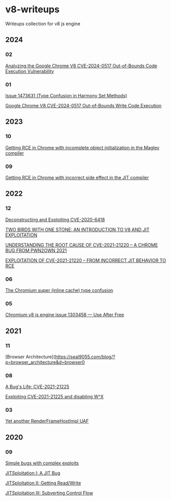 # v8-writeups
Writeups collection for v8 js engine

## 2024

### 02

[Analyzing the Google Chrome V8 CVE-2024-0517 Out-of-Bounds Code Execution Vulnerability](https://web.archive.org/web/20240301072350/https://dev.to/tutorialboy/analyzing-the-google-chrome-v8-cve-2024-0517-out-of-bounds-code-execution-vulnerability-28i3)

### 01

[Issue 1473631 (Type Confusion in Harmony Set Methods)](https://web.archive.org/web/20240301084921/https://cwresearchlab.co.kr/entry/Issue-1473631-Type-Confusion-in-Harmony-Set-Methods)

[Google Chrome V8 CVE-2024-0517 Out-of-Bounds Write Code Execution](https://web.archive.org/web/20240301070526/https://blog.exodusintel.com/2024/01/19/google-chrome-v8-cve-2024-0517-out-of-bounds-write-code-execution/)

## 2023

### 10
[Getting RCE in Chrome with incomplete object initialization in the Maglev compiler](https://web.archive.org/web/20240301070538/https://github.blog/2023-10-17-getting-rce-in-chrome-with-incomplete-object-initialization-in-the-maglev-compiler/)

### 09

[Getting RCE in Chrome with incorrect side effect in the JIT compiler](https://web.archive.org/web/20240301070547/https://github.blog/2023-09-26-getting-rce-in-chrome-with-incorrect-side-effect-in-the-jit-compiler/)

## 2022

### 12

[Deconstructing and Exploiting CVE-2020-6418](https://web.archive.org/web/20240304173937/https://starlabs.sg/blog/2022/12-deconstructing-and-exploiting-cve-2020-6418/0)

[TWO BIRDS WITH ONE STONE: AN INTRODUCTION TO V8 AND JIT EXPLOITATION](https://web.archive.org/web/20221216173944/https://www.zerodayinitiative.com/blog/2021/12/6/two-birds-with-one-stone-an-introduction-to-v8-and-jit-exploitation)

[UNDERSTANDING THE ROOT CAUSE OF CVE-2021-21220 – A CHROME BUG FROM PWN2OWN 2021](https://web.archive.org/web/20221218102159/https://www.zerodayinitiative.com/blog/2021/12/8/understanding-the-root-cause-of-cve-2021-21220-a-chrome-bug-from-pwn2own-2021)

[EXPLOITATION OF CVE-2021-21220 – FROM INCORRECT JIT BEHAVIOR TO RCE](https://web.archive.org/web/20220212130808/https://www.zerodayinitiative.com/blog/2021/12/15/exploitation-of-cve-2021-21220-from-incorrect-jit-behavior-to-rce)

### 06

[The Chromium super (inline cache) type confusion](https://web.archive.org/web/20240304173119/https://github.blog/2022-06-29-the-chromium-super-inline-cache-type-confusion/)

### 05

[Chromium v8 js engine issue 1303458 — Use After Free](https://web.archive.org/web/20240304172008/https://infosecwriteups.com/zero-day-vulnerability-chromium-v8-js-engine-issue-1303458-use-after-free-in-x64-instruction-e874419436a6?gi=6d3fc781bcbc)

## 2021

### 11

[Browser Architecture](https://seal9055.com/blog/?p=browser_architecture&d=browser0

### 08

[A Bug's Life: CVE-2021-21225](https://web.archive.org/web/20240304174115/https://tiszka.com/blog/CVE_2021_21225.html)

[Exploiting CVE-2021-21225 and disabling W^X](https://web.archive.org/web/20231211080155/https://tiszka.com/blog/CVE_2021_21225_exploit.html)

### 03

[Yet another RenderFrameHostImpl UAF](https://web.archive.org/web/20240304173007/https://microsoftedge.github.io/edgevr/posts/yet-another-uaf/)

## 2020

### 09

[Simple bugs with complex exploits](https://web.archive.org/web/20240304172757/https://www.elttam.com/blog/simple-bugs-with-complex-exploits/#content)

[JITSploitation I: A JIT Bug](https://web.archive.org/web/20240304174236/https://googleprojectzero.blogspot.com/2020/09/jitsploitation-one.html)

[JITSploitation II: Getting Read/Write](https://web.archive.org/web/20240131141658/https://googleprojectzero.blogspot.com/2020/09/jitsploitation-two.html)

[JITSploitation III: Subverting Control Flow](https://web.archive.org/web/20240131141702/https://googleprojectzero.blogspot.com/2020/09/jitsploitation-three.html)

